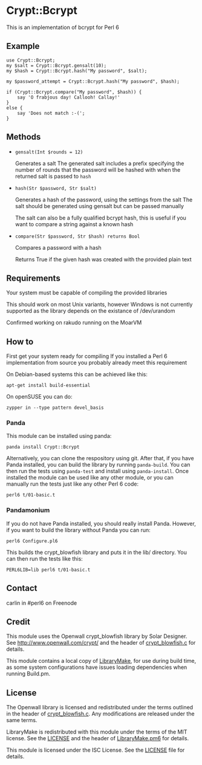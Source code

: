 # Crypt::Bcrypt #

This is an implementation of bcrypt for Perl 6

## Example ##

	use Crypt::Bcrypt;
	my $salt = Crypt::Bcrypt.gensalt(10);
	my $hash = Crypt::Bcrypt.hash("My password", $salt);
	
	my $password_attempt = Crypt::Bcrypt.hash("My password", $hash);

	if (Crypt::Bcrypt.compare("My password", $hash)) {
		say 'O frabjous day! Callooh! Callay!'
	}
	else {
		say 'Does not match :-(';
	}

## Methods ##

 - `gensalt(Int $rounds = 12)`

	Generates a salt
	The generated salt includes a prefix specifying the number of rounds
	that the password will be hashed with when the returned salt is 
	passed to `hash`

 - `hash(Str $password, Str $salt)`

	Generates a hash of the password, using the settings from the salt
	The salt should be generated using gensalt but can be passed manually

	The salt can also be a fully qualified bcrypt hash, this is useful
	if you want to compare a string against a known hash

 - `compare(Str $password, Str $hash) returns Bool`

	Compares a password with a hash

	Returns True if the given hash was created with the provided plain text

## Requirements ##

Your system must be capable of compiling the provided libraries

This should work on most Unix variants, however Windows is not currently
supported as the library depends on the existance of /dev/urandom

Confirmed working on rakudo running on the MoarVM

## How to ##

First get your system ready for compiling
If you installed a Perl 6 implementation from source you probably already
meet this requirement

On Debian-based systems this can be achieved like this:

	apt-get install build-essential

On openSUSE you can do:

	zypper in --type pattern devel_basis

### Panda ###

This module can be installed using panda:

	panda install Crypt::Bcrypt

Alternatively, you can clone the respository using git. After that, if you have
Panda installed, you can build the library by running `panda-build`.
You can then run the tests using `panda-test` and install using `panda-install`.
Once installed the module can be used like any other module, or you can
manually run the tests just like any other Perl 6 code:

	perl6 t/01-basic.t

### Pandamonium ###

If you do not have Panda installed, you should really install Panda. However,
if you want to build the library without Panda you can run:

	perl6 Configure.pl6

This builds the crypt_blowfish library and puts it in the lib/ directory.
You can then run the tests like this:

	PERL6LIB=lib perl6 t/01-basic.t


## Contact ##

carlin in #perl6 on Freenode

## Credit ##

This module uses the Openwall crypt_blowfish library by Solar Designer. See http://www.openwall.com/crypt/ and the header of
[crypt_blowfish.c](ext/crypt_blowfish-1.2/crypt_blowfish.c) for details.

This module contains a local copy of [LibraryMake](https://github.com/retupmoca/P6-LibraryMake), for use during build time, as some system configurations have issues loading dependencies when running Build.pm.

## License ##

The Openwall library is licensed and redistributed under the terms outlined in the header of [crypt_blowfish.c](ext/crypt_blowfish-1.2/crypt_blowfish.c). Any modifications are released under the same terms.

LibraryMake is redistributed with this module under the terms of the MIT license. See the [LICENSE](ext/LibraryMake/LICENSE) and the header of [LibraryMake.pm6](ext/LibraryMake/LibraryMake.pm6) for details.

This module is licensed under the ISC License. See the [LICENSE](LICENSE) file for details.
